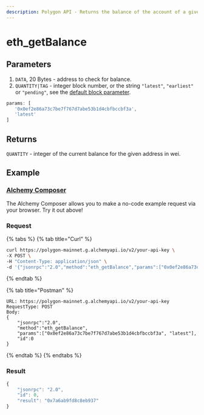 ```yaml
---
description: Polygon API - Returns the balance of the account of a given address.
---
```


# eth\_getBalance

## Parameters

1. `DATA`, 20 Bytes - address to check for balance.
2. `QUANTITY|TAG` - integer block number, or the string `"latest"`, `"earliest"` or `"pending"`, see the [default block parameter](https://eth.wiki/json-rpc/API#the-default-block-parameter).

```javascript
params: [
   '0x0ef2e86a73c7be7f767d7abe53b1d4cbfbccbf3a',
   'latest'
]
```

## Returns

`QUANTITY` - integer of the current balance for the given address in wei.

## Example

### [Alchemy Composer](https://composer.alchemyapi.io/?composer\_state=%7B%22chain%22%3A2%2C%22network%22%3A401%2C%22methodName%22%3A%22eth\_getBalance%22%2C%22paramValues%22%3A%5B%22%22%2C%22latest%22%5D%7D)

The Alchemy Composer allows you to make a no-code example request via your browser. Try it out above!

### Request

{% tabs %}
{% tab title="Curl" %}
```bash
curl https://polygon-mainnet.g.alchemyapi.io/v2/your-api-key \
-X POST \
-H "Content-Type: application/json" \
-d '{"jsonrpc":"2.0","method":"eth_getBalance","params":["0x0ef2e86a73c7be7f767d7abe53b1d4cbfbccbf3a", "latest"],"id":0}'
```
{% endtab %}

{% tab title="Postman" %}
```http
URL: https://polygon-mainnet.g.alchemyapi.io/v2/your-api-key
RequestType: POST
Body: 
{
    "jsonrpc":"2.0",
    "method":"eth_getBalance",
    "params":["0x0ef2e86a73c7be7f767d7abe53b1d4cbfbccbf3a", "latest"],
    "id":0
}
```
{% endtab %}
{% endtabs %}

### Result

```javascript
{
    "jsonrpc": "2.0",
    "id": 0,
    "result": "0x7a6ab9fd8c8eb937"
}
```
